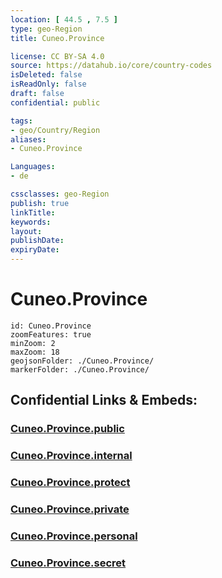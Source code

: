 ```yaml
---
location: [ 44.5 , 7.5 ] 
type: geo-Region
title: Cuneo.Province

license: CC BY-SA 4.0
source: https://datahub.io/core/country-codes
isDeleted: false
isReadOnly: false
draft: false
confidential: public

tags:
- geo/Country/Region
aliases:
- Cuneo.Province

Languages:
- de

cssclasses: geo-Region
publish: true
linkTitle: 
keywords: 
layout: 
publishDate: 
expiryDate: 
---
```


# Cuneo.Province

```leaflet
id: Cuneo.Province
zoomFeatures: true 
minZoom: 2 
maxZoom: 18
geojsonFolder: ./Cuneo.Province/
markerFolder: ./Cuneo.Province/
```


## Confidential Links & Embeds: 

### [Cuneo.Province.public](/_public/\Earth\Continent\Europe\Europe~South\Italy\regions~Italy\PiedmontCuneo.Province.public.md) 

### [Cuneo.Province.internal](/_internal/\Earth\Continent\Europe\Europe~South\Italy\regions~Italy\PiedmontCuneo.Province.internal.md) 

### [Cuneo.Province.protect](/_protect/\Earth\Continent\Europe\Europe~South\Italy\regions~Italy\PiedmontCuneo.Province.protect.md) 

### [Cuneo.Province.private](/_private/\Earth\Continent\Europe\Europe~South\Italy\regions~Italy\PiedmontCuneo.Province.private.md) 

### [Cuneo.Province.personal](/_personal/\Earth\Continent\Europe\Europe~South\Italy\regions~Italy\PiedmontCuneo.Province.personal.md) 

### [Cuneo.Province.secret](/_secret/\Earth\Continent\Europe\Europe~South\Italy\regions~Italy\PiedmontCuneo.Province.secret.md)

